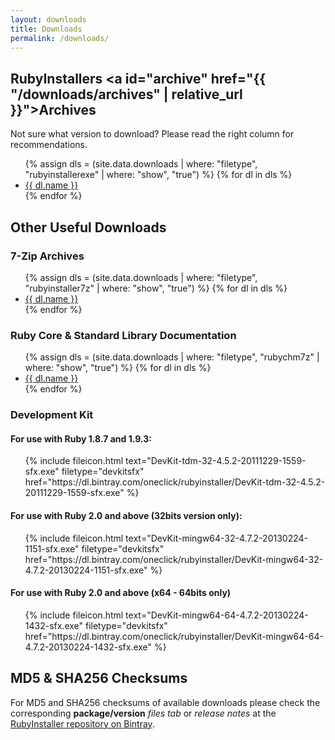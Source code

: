 ```yaml
---
layout: downloads
title: Downloads
permalink: /downloads/
---
```

## RubyInstallers <a id="archive" href="{{ "/downloads/archives" | relative_url }}">Archives</a>


Not sure what version to download? Please read the right column for recommendations.

<ul>
  {% assign dls = (site.data.downloads | where: "filetype", "rubyinstallerexe" | where: "show", "true") %}
  {% for dl in dls %}
  <li class="{{ dl.filetype }}"><a href="{{ dl.href }}">{{ dl.name }}</a></li>
  {% endfor %}
</ul>

## Other Useful Downloads

### 7-Zip Archives

<ul>
  {% assign dls = (site.data.downloads | where: "filetype", "rubyinstaller7z" | where: "show", "true") %}
  {% for dl in dls %}
  <li class="{{ dl.filetype }}"><a href="{{ dl.href }}">{{ dl.name }}</a></li>
  {% endfor %}
</ul>


### Ruby Core & Standard Library Documentation

<ul>
  {% assign dls = (site.data.downloads | where: "filetype", "rubychm7z" | where: "show", "true") %}
  {% for dl in dls %}
  <li class="{{ dl.filetype }}"><a href="{{ dl.href }}">{{ dl.name }}</a></li>
  {% endfor %}
</ul>


### Development Kit

#### For use with Ruby 1.8.7 and 1.9.3:

<ul>
  {% include fileicon.html text="DevKit-tdm-32-4.5.2-20111229-1559-sfx.exe" filetype="devkitsfx" href="https://dl.bintray.com/oneclick/rubyinstaller/DevKit-tdm-32-4.5.2-20111229-1559-sfx.exe" %}
</ul>


#### For use with Ruby 2.0 and above (32bits version only):

<ul>
  {% include fileicon.html text="DevKit-mingw64-32-4.7.2-20130224-1151-sfx.exe" filetype="devkitsfx" href="https://dl.bintray.com/oneclick/rubyinstaller/DevKit-mingw64-32-4.7.2-20130224-1151-sfx.exe" %}
</ul>


#### For use with Ruby 2.0 and above (x64 - 64bits only)

<ul>
  {% include fileicon.html text="DevKit-mingw64-64-4.7.2-20130224-1432-sfx.exe" filetype="devkitsfx" href="https://dl.bintray.com/oneclick/rubyinstaller/DevKit-mingw64-64-4.7.2-20130224-1432-sfx.exe" %}
</ul>

##  MD5 & SHA256 Checksums

For MD5 and SHA256 checksums of available downloads please check the corresponding **package/version**
_files tab_ or _release notes_ at the [RubyInstaller repository on Bintray](https://bintray.com/oneclick/rubyinstaller).
